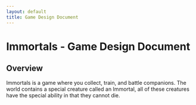 ```yaml
---
layout: default
title: Game Design Document
---
```


# Immortals - Game Design Document

## Overview

Immortals is a game where you collect, train, and battle companions. The world contains a special creature called an Immortal, all of these creatures have the special ability in that they cannot die.
